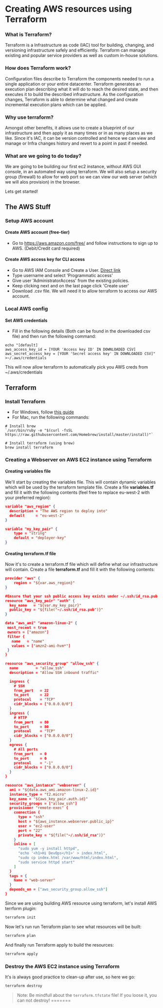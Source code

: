 # Creating AWS resources using Terraform

### What is Terraform?
Terraform is a Infrastructure as code (IAC) tool for building, changing, and versioning infrastructure safely and efficiently. Terraform can manage existing and popular service providers as well as custom in-house solutions. 

### How does Terraform work?
Configuration files describe to Terraform the components needed to run a single application or your entire datacenter. Terraform generates an execution plan describing what it will do to reach the desired state, and then executes it to build the described infrastructure. As the configuration changes, Terraform is able to determine what changed and create incremental execution plans which can be applied.

### Why use terraform?
Amongst other benefits, it allows use to create a blueprint of our infrastructure and then apply it as many times or in as many places as we like. Since it's IAC, it can be version controlled and hence we can view and manage or Infra changes history and revert to a point in past if needed.

### What are we going to do today?

We are going to be building our first ec2 instance, without AWS GUI console, in an automated way using terraform. We will also setup a security group (firewall) to allow for web port so we can view our web server (which we will alos provision) in the browser.

 
 Lets get started!

## The AWS Stuff

### Setup AWS account

#### Create AWS account (free-tier)
* Go to https://aws.amazon.com/free/ and follow instructions to sign up to AWS. (Debit/Credit card required)
  
#### Create AWS access key for CLI access
* Go to AWS IAM Console and Create a User. [Direct link](https://console.aws.amazon.com/iam/home?region=eu-west-2#/users)
* Type username and select 'Programmatic access'
* Give user 'AdministratorAccess' from the existing policies.
* Keep clicking next and on the last page click 'Create user'
* Download .csv file. We will need it to allow terraform to access our AWS account.

### Local AWS config
#### Set AWS credentials
* Fill in the following details (Both can be found in the downloaded csv file) and then run the following command: 

```shell
echo "[default]
aws_access_key_id = [YOUR 'Access key ID' IN DOWNLOADED CSV]
aws_secret_access_key = [YOUR 'Secret access key' IN DOWNLOADED CSV]" >~/.aws/credentials
```

This will now allow terraform to automatically pick you AWS creds from ~/.aws/credentials


  ## Terraform
  
### Install Terraform
* For Windows, follow [this guide](https://www.terraform.io/downloads.html)
* For Mac, run the following commands:
```
# Install brew
`/usr/bin/ruby -e "$(curl -fsSL https://raw.githubusercontent.com/Homebrew/install/master/install)"`

# Install terraform (using brew)
brew install terraform
```

### Creating a Webserver on AWS EC2 instance using Terraform

#### Creating variables file
We'll start by creating the variables file. This will contain dynamic variables which will be used by the terraform template file. Create a file **variables.tf** and fill it with the following contents (feel free to replace eu-west-2 with your preferred region):

```json
variable "aws_region" {
  description = "The AWS region to deploy into"
  default     = "eu-west-2"
}

variable "my_key_pair" {
    type = "string"
    default = "deployer-key"
}
```

#### Creating terraform.tf file
Now it's to create a terraform.tf file which will define what our infrastructure will contain.  Create a file **terraform.tf** and fill it with the following contents:
```json
provider "aws" {
    region = "${var.aws_region}"
}

#Ensure that your ssh public access key exists under ~/.ssh/id_rsa.pub
resource "aws_key_pair" "auth" {
  key_name   = "${var.my_key_pair}"
  public_key = "${file("~/.ssh/id_rsa.pub")}"
}

data "aws_ami" "amazon-linux-2" {
 most_recent = true
 owners = ["amazon"]
 filter {
   name   = "name"
   values = ["amzn2-ami-hvm*"]
 }
}

resource "aws_security_group" "allow_ssh" {
  name        = "allow_ssh"
  description = "Allow SSH inbound traffic"

  ingress {
    # SSH 
    from_port   = 22
    to_port     = 22
    protocol    = "TCP"
    cidr_blocks = ["0.0.0.0/0"]
  }
  ingress {
    # HTTP
    from_port   = 80
    to_port     = 80
    protocol    = "TCP"
    cidr_blocks = ["0.0.0.0/0"]
  }
  egress {
    # All ports
    from_port   = 0
    to_port     = 0
    protocol    = "-1"
    cidr_blocks = ["0.0.0.0/0"]
  }
}

resource "aws_instance" "webserver" {
  ami = "${data.aws_ami.amazon-linux-2.id}"
  instance_type = "t2.micro"
  key_name = "${aws_key_pair.auth.id}"
  security_groups = ["allow_ssh"]
  provisioner "remote-exec" {
    connection {
      type = "ssh"
      host = "${aws_instance.webserver.public_ip}"
      user = "ec2-user"
      port = "22"
      private_key = "${file("~/.ssh/id_rsa")}"
    }
    inline = [
      "sudo yum -y install httpd",
      "echo '<h1>Hi DevOps</h1>' > index.html",
      "sudo cp index.html /var/www/html/index.html",
      "sudo service httpd start"
    ]
  }
  tags = {
    Name = "web-server"
  }
  depends_on = ["aws_security_group.allow_ssh"]
}
```

  
Since we are using building AWS resource using terraform, let's install AWS terrform plugin:

```sh
terraform init
```
  
Now let's run run Terraform plan to see what resources will be built:
```sh
terraform plan
```
  
And finally run Terraform apply to build the resources:

```sh
terraform apply
```
  
### Destroy the AWS EC2 instance using Terraform

It's is always good practice to clean-up after use, so here we go:

```sh
terraform destroy
```

> Note: Be mindfull about the `terraform.tfstate` file! If you loose it, you can not destroy!
=======


